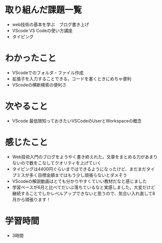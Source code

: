 # 取り組んだ課題一覧
- web技術の基本を学ぶ　ブログ書き上げ
- VScode VS Codeの使い方講座
- タイピング

# わかったこと
- VScodeでのフォルダ・ファイル作成
- 拡張子を入力することできる。コードを書くときにめちゃ便利
- VScodeの横断検索の便利さ

# 次やること
- VScode 最低限知っておきたいVSCodeのUserとWorkspaceの概念

# 感じたこと
- Web技術入門のブログをようやく書き終えれた。文章をまとめる力があまりないので数をこなしてクオリティを上げていく
- タイピングは4400円ぐらいまではできるようになったけど、まだまだタイプミスが多く目標金額まではもう少し頑張らないとダメそう
- VScodeの解説動画はとても分かりやすくていい教材だなと感じました
- 学習ペースが6月と比べてだいぶ落ちているなと実感しました。大変だけど継続することでしかレベルアップできないと思うので、気合い入れ直して8月から頑張ります！

# 学習時間
- 3時間
